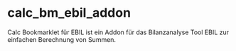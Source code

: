 # calc_bm_ebil_addon
Calc Bookmarklet für EBIL ist ein Addon für das Bilanzanalyse Tool EBIL zur einfachen Berechnung von Summen.
